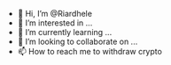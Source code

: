 - 👋 Hi, I’m @Riardhele
- 👀 I’m interested in ...
- 🌱 I’m currently learning ...
- 💞️ I’m looking to collaborate on ...
- 📫 How to reach me to withdraw crypto


<!---
Riardhele/Riardhele is a ✨ special ✨ repository because its `README.md` (this file) appears on your GitHub profile.
You can click the Preview link to take a look at your changes.
--->
